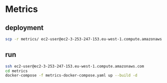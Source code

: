 # Metrics

## deployment

```bash	
scp -r metrics/ ec2-user@ec2-3-253-247-153.eu-west-1.compute.amazonaws.com:~/.
```

## run

```bash
ssh ec2-user@ec2-3-253-247-153.eu-west-1.compute.amazonaws.com
cd metrics
docker-compose -f metrics-docker-compose.yaml up --build -d
```

